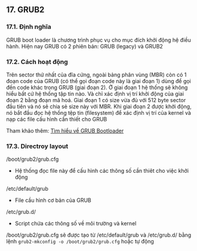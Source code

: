 ## 17. GRUB2

### 17.1. Định nghĩa
GRUB boot loader là chương trình phục vụ cho mục đích khởi động hệ điều hành. Hiện nay GRUB có 2 phiên bản: GRUB (legacy) và GRUB2

### 17.2. Cách hoạt động

Trên sector thứ nhất của đĩa cứng, ngoài bảng phân vùng (MBR) còn có 1 đoạn code của GRUB (có thể gọi đoạn code này là giai đoạn 1) dùng để gọi đến code khác trong GRUB (giai đoạn 2).
Ở giai đoạn 1 hệ thống sẽ không hiểu bất cứ hệ thống tập tin nào. Và chỉ xác định vị trí khởi động của giai đoạn 2 bằng đoạn mã hoá.
Giai đoạn 1 có size vừa đủ với 512 byte sector đầu tiên và nó sẽ chia sẻ size này với MBR.
Khi giai đoạn 2 được khởi động, nó bắt đầu đọc hệ thống tệp tin (filesystem) để xác định vị trí của kernel và nạp các file cấu hình cần thiết cho GRUB

Tham khảo thêm: [Tìm hiểu về GRUB Bootloader](https://viblo.asia/p/tim-hieu-ve-grub-bootloader-jvElaOYYKkw)
### 17.3. Directroy layout

/boot/grub2/grub.cfg
- Hệ thống đọc file này để cấu hình các thông số cần thiêt cho việc khởi động

/etc/default/grub
- File cầu hình cơ bản của GRUB

/etc/grub.d/
- Script chứa các thông số về môi trường và kernel

/boot/grub2/grub.cfg sẽ được tạo từ /etc/default/grub và /etc/grub.d/ bằng lệnh `grub2-mkconfig
-o /boot/grub2/grub.cfg` hoặc tự động
